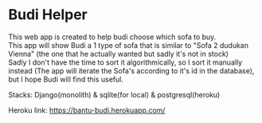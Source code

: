 # Budi Helper

This web app is created to help budi choose which sofa to buy.  
This app will show Budi a 1 type of sofa that is similar to "Sofa 2 dudukan Vienna" (the one that he actually wanted but sadly it's not in stock)  
Sadly I don't have the time to sort it algorithmically, so I sort it manually instead (The app will iterate the Sofa's according to it's id in the database), but I hope Budi will find this useful.

Stacks: Django(monolith) & sqlite(for local) & postgresql(heroku)

Heroku link: https://bantu-budi.herokuapp.com/
